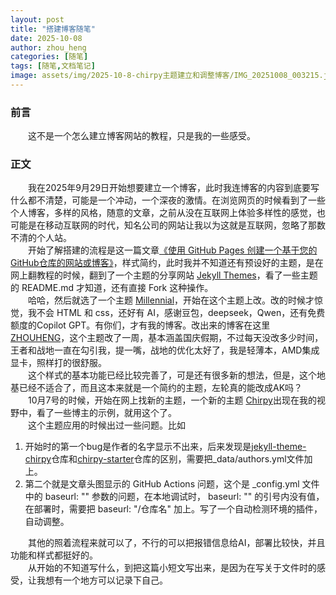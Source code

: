 ```yaml
---
layout: post
title: "搭建博客随笔"
date: 2025-10-08
author: zhou_heng
categories: [随笔] 
tags: [随笔,文档笔记]
image: assets/img/2025-10-8-chirpy主题建立和调整博客/IMG_20251008_003215.jpg
---
```


### 前言
&emsp;&emsp;这不是一个怎么建立博客网站的教程，只是我的一些感受。 
### 正文
&emsp;&emsp;我在2025年9月29日开始想要建立一个博客，此时我连博客的内容到底要写什么都不清楚，可能是一个冲动，一个深夜的激情。在浏览网页的时候看到了一些个人博客，多样的风格，随意的文章，之前从没在互联网上体验多样性的感觉，也可能是在移动互联网的时代，知名公司的网站让我以为这就是互联网，忽略了那数不清的个人站。  
&emsp;&emsp;开始了解搭建的流程是这一篇文章[《使用 GitHub Pages 创建一个基于您的GitHub仓库的网站或博客》](https://www.github-zh.com/getting-started/github-pages)，样式简约，此时我并不知道还有预设好的主题，是在网上翻教程的时候，翻到了一个主题的分享网站 [Jekyll Themes](https://jekyllthemes.io/)，看了一些主题的 README.md 才知道，还有直接 Fork 这种操作。  
&emsp;&emsp;哈哈，然后就选了一个主题 [Millennial](https://github.com/LeNPaul/Millennial)，开始在这个主题上改。改的时候才惊觉，我不会 HTML 和 css，还好有 AI，感谢豆包，deepseek，Qwen，还有免费额度的Copilot GPT。有你们，才有我的博客。改出来的博客在这里[ZHOUHENG](https://bjkjkzhou.github.io/zhouheng/)，这个主题改了一周，基本涵盖国庆假期，不过每天没改多少时间，王者和战地一直在勾引我，提一嘴，战地的优化太好了，我是轻薄本，AMD集成显卡，照样打的很舒服。  
&emsp;&emsp;这个样式的基本功能已经比较完善了，可是还有很多新的想法，但是，这个地基已经不适合了，而且这本来就是一个简约的主题，左轮真的能改成AK吗？  
&emsp;&emsp;10月7号的时候，开始在网上找新的主题，一个新的主题 [Chirpy](https://github.com/cotes2020/jekyll-theme-chirpy/tree/master)出现在我的视野中，看了一些博主的示例，就用这个了。  
&emsp;&emsp;这个主题应用的时候出过一些问题。比如  

1. 开始时的第一个bug是作者的名字显示不出来，后来发现是[jekyll-theme-chirpy](https://github.com/cotes2020/jekyll-theme-chirpy)仓库和[chirpy-starter](https://github.com/Chirpy-CMS/chirpy-starter)仓库的区别，需要把_data/authors.yml文件加上。
2. 第二个就是文章头图显示的 GitHub Actions 问题，这个是 _config.yml 文件中的 baseurl: "" 参数的问题，在本地调试时， baseurl: "" 的引号内没有值，在部署时，需要把 baseurl: "/仓库名" 加上。写了一个自动检测环境的插件，自动调整。  

&emsp;&emsp;其他的照着流程来就可以了，不行的可以把报错信息给AI，部署比较快，并且功能和样式都挺好的。  
&emsp;&emsp;从开始的不知道写什么，到把这篇小短文写出来，是因为在写关于文件时的感受，让我想有一个地方可以记录下自己。
